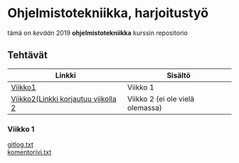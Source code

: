 # Ohjelmistotekniikka, harjoitustyö

tämä on *kevään* 2019 **ohjelmistotekniikka** kurssin repositorio

## Tehtävät

Linkki | Sisältö
-------|--------
[Viikko1](http://github.com/kordaniel/ot-harjoitustyo/tree/master/laskarit/viikko1)|Viikko 1
[Viikko2(Linkki korjautuu viikolla 2](http://github.com/kordaniel/ot-harjoitustyo)|Viikko 2 (ei ole vielä olemassa)

### Viikko 1
[gitlog.txt](https://github.com/kordaniel/ot-harjoitustyo/blob/master/laskarit/viikko1/gitlog.txt)  
[komentorivi.txt](https://github.com/kordaniel/ot-harjoitustyo/blob/master/laskarit/viikko1/komentorivi.txt)
